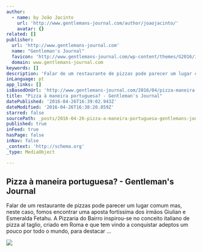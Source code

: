 ```yaml
---
author:
  - name: by João Jacinto
    url: 'http://www.gentlemans-journal.com/author/joaojacinto/'
    avatar: {}
related: []
publisher:
  url: 'http://www.gentlemans-journal.com'
  name: "Gentleman's Journal"
  favicon: 'http://www.gentlemans-journal.com/wp-content/themes/G2016/images/logo2.png'
  domain: www.gentlemans-journal.com
keywords: []
description: 'Falar de um restaurante de pizzas pode parecer um lugar comum mas, neste caso, fomos encontrar uma aposta fortíssima dos irmãos Giulian e Esmeralda Fetahu. A Pizzaria do Bairro inspirou-se no conceito italiano de pizza al taglio, criado em Roma e que tem vindo a conquistar adeptos um pouco por todo o mundo, para destacar ...'
inLanguage: pt
app_links: []
isBasedOnUrl: 'http://www.gentlemans-journal.com/2016/04/pizza-maneira-portuguesa/'
title: "Pizza à maneira portuguesa? - Gentleman's Journal"
datePublished: '2016-04-26T16:39:02.943Z'
dateModified: '2016-04-26T16:38:20.859Z'
starred: false
sourcePath: _posts/2016-04-26-pizza-a-maneira-portuguesa-gentlemans-journal.md
published: true
inFeed: true
hasPage: false
inNav: false
_context: 'http://schema.org'
_type: MediaObject

---
```

<article style=""><h1>Pizza à maneira portuguesa? - Gentleman's Journal</h1><p>Falar de um restaurante de pizzas pode parecer um lugar comum mas, neste caso, fomos encontrar uma aposta fortíssima dos irmãos Giulian e Esmeralda Fetahu. A Pizzaria do Bairro inspirou-se no conceito italiano de pizza al taglio, criado em Roma e que tem vindo a conquistar adeptos um pouco por todo o mundo, para destacar ...</p><img src="http://www.gentlemans-journal.com/wp-content/uploads/2016/04/O-ESPA%C3%87O-9.jpg" /></article>